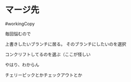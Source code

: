 # マージ先
#workingCopy 

毎回悩むので

上書きしたいブランチに居る。
そのブランチにしたいのを選択

コンクリフトしてるのを選ぶ（ここが怪しい

やはり、わからん

チェリーピックとかチェックアウトとか